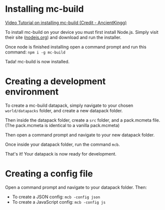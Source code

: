 # Installing mc-build

[Video Tutorial on installing mc-build (Credit - AncientKingg)](https://streamable.com/bcljw4)

To install mc-build on your device you must first install Node.js. Simply visit their site ([nodejs.org](https://nodejs.org/en/)) and download and run the installer.

Once node is finished installing open a command prompt and run this command: `npm i -g mc-build`

Tada! mc-build is now installed.

# Creating a development environment
To create a mc-build datapack, simply navigate to your chosen `world/datapacks` folder, and create a new datapack folder.

Then inside the datapack folder, create a `src` folder, and a pack.mcmeta file. (The pack.mcmeta is identical to a vanilla pack.mcmeta)

Then open a command prompt and navigate to your new datapack folder.

Once inside your datapack folder, run the command `mcb`.

That's it! Your datapack is now ready for development.

# Creating a config file
Open a command prompt and navigate to your datapack folder. Then:
- To create a JSON config: `mcb -config json`
- To create a JavaScript config: `mcb -config js`
